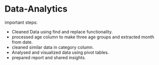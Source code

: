 # Data-Analytics

important steps:
- Cleaned Data using find and replace functionality.
- processed age column to make three age groups and extracted month from date.
- cleaned similar data in category column.
- Analysed and visualized data using pivot tables.
- prepared report and shared insights.
